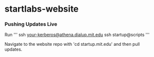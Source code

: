 # startlabs-website

### Pushing Updates Live

Run 
'''
ssh your-kerberos@athena.dialup.mit.edu
ssh startup@scripts
'''

Navigate to the website repo with 'cd startup.mit.edu' and then pull updates. 

